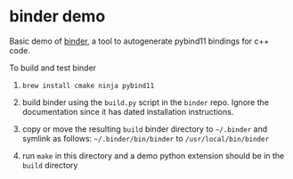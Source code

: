 # binder demo

Basic demo of [binder](https://github.com/RosettaCommons/binder), a tool to
autogenerate pybind11 bindings for c++ code.

To build and test binder

1. `brew install cmake ninja pybind11`

2. build binder using the `build.py` script in the `binder` repo. Ignore the documentation
   since it has dated installation instructions.

3. copy or move the resulting `build` binder directory to `~/.binder` and
   symlink as follows: `~/.binder/bin/binder` to `/usr/local/bin/binder`

4. run `make` in this directory and a demo python extension should be in the `build` directory

